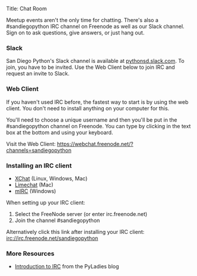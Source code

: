 Title: Chat Room

Meetup events aren't the only time for chatting.  There's also a
\#sandiegopython IRC channel on Freenode as well as our Slack channel.
Sign on to ask questions, give answers, or just hang out.

### Slack

San Diego Python's Slack channel is available at
[pythonsd.slack.com](https://pythonsd.slack.com/). To join, you have to
be invited. Use the Web Client below to join IRC and request an invite to
Slack.


### Web Client

If you haven't used IRC before, the fastest way to start is by using
the web client. You don't need to install anything on your computer for
this.

You'll need to choose a unique username and then you'll be put in the
\#sandiegopython channel on Freenode.  You can type by clicking in the
text box at the bottom and using your keyboard.

Visit the Web Client:
<https://webchat.freenode.net/?channels=sandiegopython>


### Installing an IRC client

- [XChat](http://xchat.org/) (Linux, Windows, Mac)
- [Limechat](http://limechat.net/mac/) (Mac)
- [mIRC](http://www.mirc.com/) (Windows)

When setting up your IRC client:

1. Select the FreeNode server (or enter irc.freenode.net)
2. Join the channel #sandiegopython

Alternatively click this link after installing your IRC client:
[irc://irc.freenode.net/sandiegopython](irc://irc.freenode.net/sandiegopython)


### More Resources

- [Introduction to IRC](http://www.pyladies.com/blog/irc-resources/)
  from the PyLadies blog
